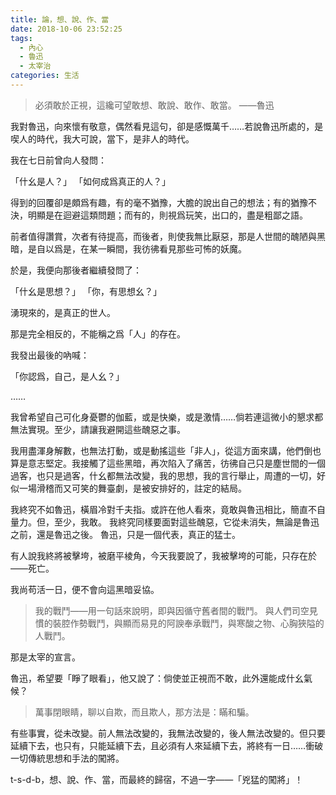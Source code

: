 ```yaml
---
title: 論，想、說、作、當
date: 2018-10-06 23:52:25
tags:
  - 內心
  - 魯迅
  - 太宰治
categories: 生活
---
```


> 必須敢於正視，這纔可望敢想、敢說、敢作、敢當。
> ——魯迅

我對魯迅，向來懷有敬意，偶然看見這句，卻是感慨萬千……若說魯迅所處的，是喫人的時代，我大可說，當下，是非人的時代。

我在七日前曾向人發問：

「什幺是人？」
「如何成爲真正的人？」

得到的回覆卻是頗爲有趣，有的毫不猶豫，大膽的說出自己的想法；有的猶豫不決，明顯是在迴避這類問題；而有的，則視爲玩笑，出口的，盡是粗鄙之語。

前者值得讚賞，次者有待提高，而後者，則使我無比厭惡，那是人世間的醜陋與黑暗，是自以爲是，在某一瞬間，我彷彿看見那些可怖的妖魔。

於是，我便向那後者繼續發問了：

「什幺是思想？」
「你，有思想幺？」

湧現來的，是真正的世人。

那是完全相反的，不能稱之爲「人」的存在。

我發出最後的吶喊：

「你認爲，自己，是人幺？」

……

我曾希望自己可化身憂鬱的伽藍，或是快樂，或是激情……倘若連這微小的懇求都無法實現。至少，請讓我避開這些醜惡之事。

我用盡渾身解數，也無法打動，或是動搖這些「非人」，從這方面來講，他們倒也算是意志堅定。我接觸了這些黑暗，再次陷入了痛苦，彷彿自己只是塵世間的一個過客，也只是過客，什幺都無法改變，我的思想，我的言行舉止，周遭的一切，好似一場滑稽而又可笑的舞臺劇，是被安排好的，註定的結局。

我終究不如魯迅，橫眉冷對千夫指。或許在他人看來，竟敢與魯迅相比，簡直不自量力。但，至少，我敢。
我終究同樣要面對這些醜惡，它從未消失，無論是魯迅之前，還是魯迅之後。
魯迅，只是一個代表，真正的猛士。

有人說我終將被擊垮，被磨平棱角，今天我要說了，我被擊垮的可能，只存在於——死亡。

我尚苟活一日，便不會向這黑暗妥協。

> 我的戰鬥——用一句話來說明，即與因循守舊者間的戰鬥。
> 與人們司空見慣的裝腔作勢戰鬥，與顯而易見的阿諛奉承戰鬥，與寒酸之物、心胸狹隘的人戰鬥。

那是太宰的宣言。

魯迅，希望要「睜了眼看」，他又說了：倘使並正視而不敢，此外還能成什幺氣候？

> 萬事閉眼睛，聊以自欺，而且欺人，那方法是：瞞和騙。

有些事實，從未改變。前人無法改變的，我無法改變的，後人無法改變的。但只要延續下去，也只有，只能延續下去，且必須有人來延續下去，將終有一日……衝破一切傳統思想和手法的闖將。

t-s-d-b，想、說、作、當，而最終的歸宿，不過一字——「兇猛的闖將」！
